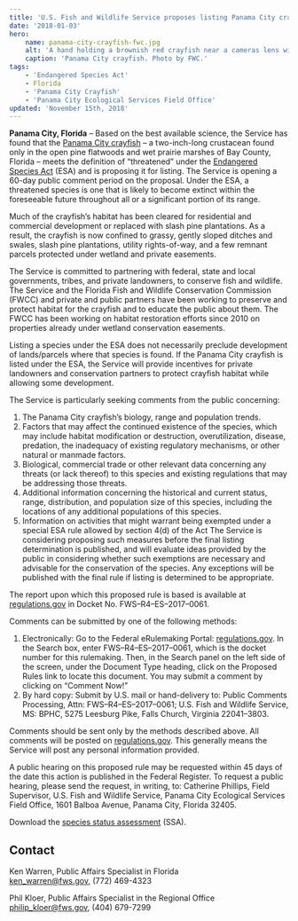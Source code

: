 ```yaml
---
title: 'U.S. Fish and Wildlife Service proposes listing Panama City crayfish as federally threatened'
date: '2018-01-03'
hero:
    name: panama-city-crayfish-fwc.jpg
    alt: 'A hand holding a brownish red crayfish near a cameras lens with a stream in the background.'
    caption: 'Panama City crayfish. Photo by FWC.'
tags:
    - 'Endangered Species Act'
    - Florida
    - 'Panama City Crayfish'
    - 'Panama City Ecological Services Field Office'
updated: 'November 15th, 2018'
---
```


**Panama City, Florida** – Based on the best available science, the Service has found that the [Panama City crayfish](https://ecos.fws.gov/ecp0/profile/speciesProfile?sId=8915) – a two-inch-long crustacean found only in the open pine flatwoods and wet prairie marshes of Bay County, Florida – meets the definition of “threatened” under the [Endangered Species Act](/endangered-species-act) (ESA) and is proposing it for listing. The Service is opening a 60-day public comment period on the proposal. Under the ESA, a threatened species is one that is likely to become extinct within the foreseeable future throughout all or a significant portion of its range.

Much of the crayfish’s habitat has been cleared for residential and commercial development or replaced with slash pine plantations. As a result, the crayfish is now confined to grassy, gently sloped ditches and swales, slash pine plantations, utility rights-of-way, and a few remnant parcels protected under wetland and private easements.

The Service is committed to partnering with federal, state and local governments, tribes, and private landowners, to conserve fish and wildlife. The Service and the Florida Fish and Wildlife Conservation Commission (FWCC) and private and public partners have been working to preserve and protect habitat for the crayfish and to educate the public about them. The FWCC has been working on habitat restoration efforts since 2010 on properties already under wetland conservation easements.

Listing a species under the ESA does not necessarily preclude development of lands/parcels where that species is found. If the Panama City crayfish is listed under the ESA, the Service will provide incentives for private landowners and conservation partners to protect crayfish habitat while allowing some development.

The Service is particularly seeking comments from the public concerning:

1. The Panama City crayfish’s biology, range and population trends.
2. Factors that may affect the continued existence of the species, which may include habitat modification or destruction, overutilization, disease, predation, the inadequacy of existing regulatory mechanisms, or other natural or manmade factors.
3. Biological, commercial trade or other relevant data concerning any threats (or lack thereof) to this species and existing regulations that may be addressing those threats.
4. Additional information concerning the historical and current status, range, distribution, and population size of this species, including the locations of any additional populations of this species.
5. Information on activities that might warrant being exempted under a special ESA rule allowed by section 4(d) of the Act The Service is considering proposing such measures before the final listing determination is published, and will evaluate ideas provided by the public in considering whether such exemptions are necessary and advisable for the conservation of the species. Any exceptions will be published with the final rule if listing is determined to be appropriate.

The report upon which this proposed rule is based is available at [regulations.gov](https://www.regulations.gov/) in Docket No. FWS–R4–ES–2017–0061.

Comments can be submitted by one of the following methods:

1. Electronically: Go to the Federal eRulemaking Portal: [regulations.gov](https://www.regulations.gov). In the Search box, enter FWS–R4–ES–2017–0061, which is the docket number for this rulemaking. Then, in the Search panel on the left side of the screen, under the Document Type heading, click on the Proposed Rules link to locate this document. You may submit a comment by clicking on “Comment Now!”
2. By hard copy: Submit by U.S. mail or hand-delivery to: Public Comments Processing, Attn: FWS–R4–ES–2017–0061; U.S. Fish and Wildlife Service, MS: BPHC, 5275 Leesburg Pike, Falls Church, Virginia 22041–3803.

Comments should be sent only by the methods described above. All comments will be posted on [regulations.gov](https://www.regulations.gov). This generally means the Service will post any personal information provided.

A public hearing on this proposed rule may be requested within 45 days of the date this action is published in the Federal Register. To request a public hearing, please send the request, in writing, to: Catherine Phillips, Field Supervisor, U.S. Fish and Wildlife Service, Panama City Ecological Services Field Office, 1601 Balboa Avenue, Panama City, Florida 32405.

Download the [species status assessment](https://ecos.fws.gov/ServCat/DownloadFile/136342) (SSA).

## Contact

Ken Warren, Public Affairs Specialist in Florida  
[ken_warren@fws.gov](mailto:ken_warren@fws.gov), (772) 469-4323

Phil Kloer, Public Affairs Specialist in the Regional Office  
[philip_kloer@fws.gov](mailto:philip_kloer@fws.gov), (404) 679-7299
